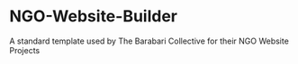 # NGO-Website-Builder
A standard template used by The Barabari Collective for their NGO Website Projects
